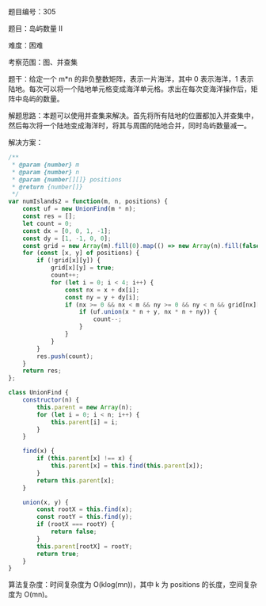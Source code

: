 题目编号：305

题目：岛屿数量 II

难度：困难

考察范围：图、并查集

题干：给定一个 m*n 的非负整数矩阵，表示一片海洋，其中 0 表示海洋，1 表示陆地。每次可以将一个陆地单元格变成海洋单元格。求出在每次变海洋操作后，矩阵中岛屿的数量。

解题思路：本题可以使用并查集来解决。首先将所有陆地的位置都加入并查集中，然后每次将一个陆地变成海洋时，将其与周围的陆地合并，同时岛屿数量减一。

解决方案：

```javascript
/**
 * @param {number} m
 * @param {number} n
 * @param {number[][]} positions
 * @return {number[]}
 */
var numIslands2 = function(m, n, positions) {
    const uf = new UnionFind(m * n);
    const res = [];
    let count = 0;
    const dx = [0, 0, 1, -1];
    const dy = [1, -1, 0, 0];
    const grid = new Array(m).fill(0).map(() => new Array(n).fill(false));
    for (const [x, y] of positions) {
        if (!grid[x][y]) {
            grid[x][y] = true;
            count++;
            for (let i = 0; i < 4; i++) {
                const nx = x + dx[i];
                const ny = y + dy[i];
                if (nx >= 0 && nx < m && ny >= 0 && ny < n && grid[nx][ny]) {
                    if (uf.union(x * n + y, nx * n + ny)) {
                        count--;
                    }
                }
            }
        }
        res.push(count);
    }
    return res;
};

class UnionFind {
    constructor(n) {
        this.parent = new Array(n);
        for (let i = 0; i < n; i++) {
            this.parent[i] = i;
        }
    }

    find(x) {
        if (this.parent[x] !== x) {
            this.parent[x] = this.find(this.parent[x]);
        }
        return this.parent[x];
    }

    union(x, y) {
        const rootX = this.find(x);
        const rootY = this.find(y);
        if (rootX === rootY) {
            return false;
        }
        this.parent[rootX] = rootY;
        return true;
    }
}
```

算法复杂度：时间复杂度为 O(klog(mn))，其中 k 为 positions 的长度，空间复杂度为 O(mn)。